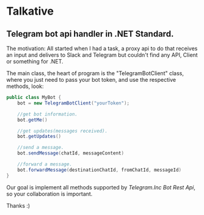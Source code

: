# Talkative
## Telegram bot api handler in .NET Standard.

The motivation: All started when I had a task, a proxy api to do that receives an input and delivers to Slack and Telegram but couldn't find any API, Client or something for .NET.

The main class, the heart of program is the "TelegramBotClient" class, where you just need to pass your bot token, and use the respective methods, look:

```csharp
public class MyBot {
    bot = new TelegramBotClient("yourToken");

    //get bot information.
    bot.getMe()

    //get updates(messages received).
    bot.getUpdates()

    //send a message.
    bot.sendMessage(chatId, messageContent)

    //forward a message.
    bot.forwardMessage(destinationChatId, fromChatId, messageId)
}
```

Our goal is implement all methods supported by _Telegram.Inc Bot Rest Api_, so your collaboration is important.

Thanks :) 
